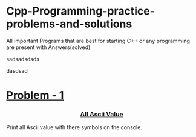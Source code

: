 # Cpp-Programming-practice-problems-and-solutions
All important Programs that are best for starting C++ or any programming are present with Answers(solved)


sadsadsdsds


dasdsad





<a href="./All%20ASCII%20values"><h1>Problem - 1</h1></a>














<a href="./All%20ASCII%20values/All%20ASCII%20values.cpp"><h3 align="center" >All Ascii Value  </h3></a>
Print all Ascii value with there symbols on the console.


